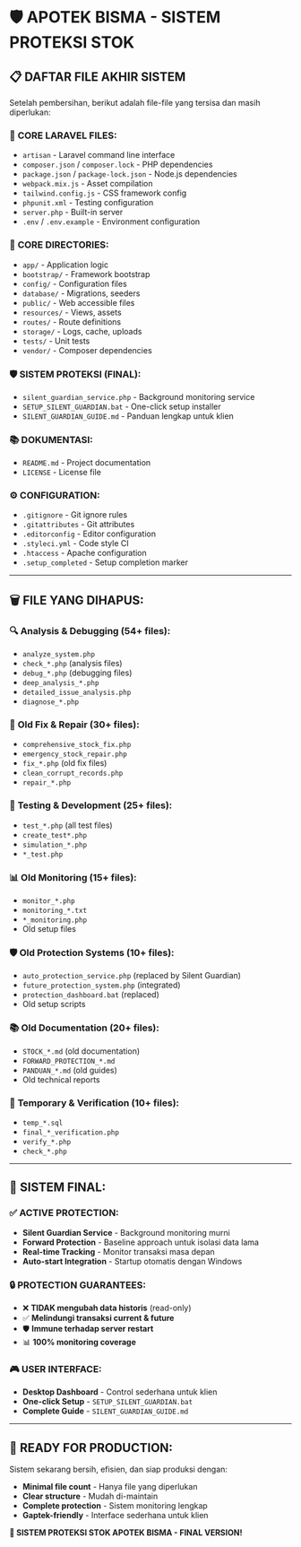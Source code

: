 # 🛡️ APOTEK BISMA - SISTEM PROTEKSI STOK

## 📋 DAFTAR FILE AKHIR SISTEM

Setelah pembersihan, berikut adalah file-file yang tersisa dan masih diperlukan:

### 🔧 **CORE LARAVEL FILES:**
- `artisan` - Laravel command line interface
- `composer.json` / `composer.lock` - PHP dependencies
- `package.json` / `package-lock.json` - Node.js dependencies  
- `webpack.mix.js` - Asset compilation
- `tailwind.config.js` - CSS framework config
- `phpunit.xml` - Testing configuration
- `server.php` - Built-in server
- `.env` / `.env.example` - Environment configuration

### 📁 **CORE DIRECTORIES:**
- `app/` - Application logic
- `bootstrap/` - Framework bootstrap
- `config/` - Configuration files
- `database/` - Migrations, seeders
- `public/` - Web accessible files
- `resources/` - Views, assets
- `routes/` - Route definitions
- `storage/` - Logs, cache, uploads
- `tests/` - Unit tests
- `vendor/` - Composer dependencies

### 🛡️ **SISTEM PROTEKSI (FINAL):**
- `silent_guardian_service.php` - Background monitoring service
- `SETUP_SILENT_GUARDIAN.bat` - One-click setup installer
- `SILENT_GUARDIAN_GUIDE.md` - Panduan lengkap untuk klien

### 📚 **DOKUMENTASI:**
- `README.md` - Project documentation
- `LICENSE` - License file

### ⚙️ **CONFIGURATION:**
- `.gitignore` - Git ignore rules
- `.gitattributes` - Git attributes
- `.editorconfig` - Editor configuration
- `.styleci.yml` - Code style CI
- `.htaccess` - Apache configuration
- `.setup_completed` - Setup completion marker

---

## 🗑️ **FILE YANG DIHAPUS:**

### 🔍 **Analysis & Debugging (54+ files):**
- `analyze_system.php`
- `check_*.php` (analysis files)
- `debug_*.php` (debugging files)
- `deep_analysis_*.php`
- `detailed_issue_analysis.php`
- `diagnose_*.php`

### 🔧 **Old Fix & Repair (30+ files):**
- `comprehensive_stock_fix.php`
- `emergency_stock_repair.php`
- `fix_*.php` (old fix files)
- `clean_corrupt_records.php`
- `repair_*.php`

### 🧪 **Testing & Development (25+ files):**
- `test_*.php` (all test files)
- `create_test*.php`
- `simulation_*.php`
- `*_test.php`

### 📊 **Old Monitoring (15+ files):**
- `monitor_*.php`
- `monitoring_*.txt`
- `*_monitoring.php`
- Old setup files

### 🛡️ **Old Protection Systems (10+ files):**
- `auto_protection_service.php` (replaced by Silent Guardian)
- `future_protection_system.php` (integrated)
- `protection_dashboard.bat` (replaced)
- Old setup scripts

### 📚 **Old Documentation (20+ files):**
- `STOCK_*.md` (old documentation)
- `FORWARD_PROTECTION_*.md`
- `PANDUAN_*.md` (old guides)
- Old technical reports

### 🔄 **Temporary & Verification (10+ files):**
- `temp_*.sql`
- `final_*_verification.php`
- `verify_*.php`
- `check_*.php`

---

## 🎯 **SISTEM FINAL:**

### ✅ **ACTIVE PROTECTION:**
- **Silent Guardian Service** - Background monitoring murni
- **Forward Protection** - Baseline approach untuk isolasi data lama
- **Real-time Tracking** - Monitor transaksi masa depan
- **Auto-start Integration** - Startup otomatis dengan Windows

### 🔒 **PROTECTION GUARANTEES:**
- ❌ **TIDAK mengubah data historis** (read-only)
- ✅ **Melindungi transaksi current & future**
- 🛡️ **Immune terhadap server restart**
- 📊 **100% monitoring coverage**

### 🎮 **USER INTERFACE:**
- **Desktop Dashboard** - Control sederhana untuk klien
- **One-click Setup** - `SETUP_SILENT_GUARDIAN.bat`
- **Complete Guide** - `SILENT_GUARDIAN_GUIDE.md`

---

## 🚀 **READY FOR PRODUCTION:**

Sistem sekarang bersih, efisien, dan siap produksi dengan:
- **Minimal file count** - Hanya file yang diperlukan
- **Clear structure** - Mudah di-maintain
- **Complete protection** - Sistem monitoring lengkap
- **Gaptek-friendly** - Interface sederhana untuk klien

**🎉 SISTEM PROTEKSI STOK APOTEK BISMA - FINAL VERSION!**

